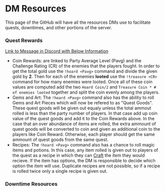 # DM Resources
This page of the GitHub will have all the resources DMs use to facilitate quests, downtimes, and other portions of the server. 

### Quest Rewards
[Link to Message in Discord with Below Information](https://discord.com/channels/1003109601035690064/1042890921680830496/1079831550989959308)
- Coin Rewards: are linked to Party Average Level (Pavg) and the Challenge Rating (CR) of the enemies that the players fought. In order to get the total gold use the `!hoard <Pavg>` command and divide the given gold by **2**. Then for each of the enemies **looted** use the `!treasure <CR>` command for how many enemies were looted. Once all of these coin values are computed add the two `Hoard Coin/2` and `Treasure Coin * # of enemies looted` together and split the coin evenly among the players.
- Gems and Art: The `!hoard <Pavg>` command also has the ability to roll Gems and Art Pieces which will now be refered to as "Quest Goods". These quest goods will be given out equaly unless the total ammout rolled is less than the party number of players. In that case add up coin value of the quest goods and add it to the Coin Rewards above. In the case that an over abundance of items are rolled, the extra ammount of quest goods will be converted to coin and given as additional coin to the players like Coin Reward. Otherwise, each player should get the same ammount of quest goods from the same quest.
- Recipes: The `!hoard <Pavg>` command also has a chance to roll magic items and potions. In this case, any item rolled is given out to players of the quest as a recipe in which they can [Craft](https://github.com/ApostleLegion/apostle_dnd/blob/DM-main/11-19%20Apostle%20D&D/13%20Downtime/13.03%20Homebrew%20Downtime%20Rules.md#crafting) the item they would recieve. If the item has options, the DM is responsible to decide which option the item will use. Duplicate recipes are not possible, so if a recipe is rolled twice only a single recipe is given out.

### Downtime Resources
